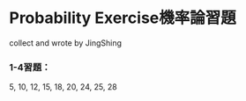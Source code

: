 # Probability Exercise機率論習題
collect and wrote by JingShing

### 1-4習題：
5, 10, 12, 15, 18, 20, 24, 25, 28
